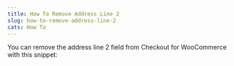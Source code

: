 ```yaml
---
title: How To Remove Address Line 2
slug: how-to-remove-address-line-2
cats: How To
---
```


 You can remove the address line 2 field from Checkout for WooCommerce with this snippet:

<script src="https://gist.github.com/clifgriffin/6c4fdad6bcde700c815ef6b085172bfa.js" type="text/javascript"></script>